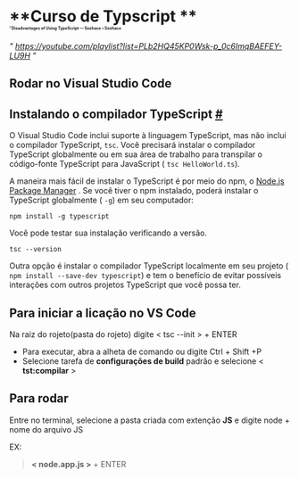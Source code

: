 # **Curso de Typscript **       <img src="https://soshace.com/wp-content/uploads/2019/05/inside.png" alt="Disadvantages of Using TypeScript — Soshace • Soshace" style="zoom:25%;" />

*" https://youtube.com/playlist?list=PLb2HQ45KP0Wsk-p_0c6ImqBAEFEY-LU9H "*

## Rodar no Visual Studio Code

## Instalando o compilador TypeScript [#](https://code.visualstudio.com/docs/languages/typescript?WT.mc_id=javascript-14034-gllemos#_installing-the-typescript-compiler)

O Visual Studio Code inclui suporte à linguagem TypeScript, mas não inclui o compilador TypeScript, `tsc`. Você precisará instalar o compilador TypeScript globalmente ou em sua área de trabalho para transpilar o código-fonte TypeScript para JavaScript ( `tsc HelloWorld.ts`).

A maneira mais fácil de instalar o TypeScript é por meio do npm, o [Node.js Package Manager](https://www.npmjs.com/) . Se você tiver o npm instalado, poderá instalar o TypeScript globalmente ( `-g`) em seu computador:

```
npm install -g typescript
```

Você pode testar sua instalação verificando a versão.

```
tsc --version
```

Outra opção é instalar o compilador TypeScript localmente em seu projeto ( `npm install --save-dev typescript`) e tem o benefício de evitar possíveis interações com outros projetos TypeScript que você possa ter.



## Para iniciar a licação no VS Code 

Na raiz do rojeto(pasta do rojeto) digite < tsc --init > + ENTER

- Para executar, abra a alheta de comando ou digite Ctrl + Shift +P 
- Selecione tarefa de **configurações de build** padrão e selecione < **tst:compilar** >

## Para rodar

Entre no terminal, selecione a pasta  criada com extenção **JS** e digite  node + nome do arquivo JS 

EX:

>  **< node.app.js >** + ENTER
